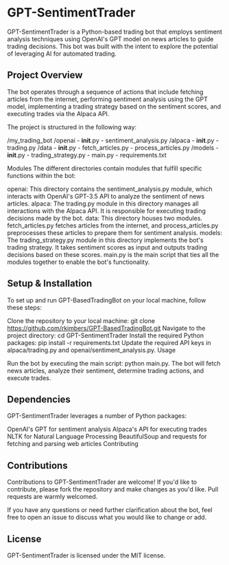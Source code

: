 # GPT-SentimentTrader

GPT-SentimentTrader is a Python-based trading bot that employs sentiment analysis techniques using OpenAI's GPT model on news articles to guide trading decisions. This bot was built with the intent to explore the potential of leveraging AI for automated trading.

## Project Overview

The bot operates through a sequence of actions that include fetching articles from the internet, performing sentiment analysis using the GPT model, implementing a trading strategy based on the sentiment scores, and executing trades via the Alpaca API.

The project is structured in the following way:

/my_trading_bot
    /openai
        - __init__.py
        - sentiment_analysis.py
    /alpaca
        - __init__.py
        - trading.py
    /data
        - __init__.py
        - fetch_articles.py
        - process_articles.py
    /models
        - __init__.py
        - trading_strategy.py
    - main.py
    - requirements.txt
    
Modules
The different directories contain modules that fulfill specific functions within the bot:

openai: This directory contains the sentiment_analysis.py module, which interacts with OpenAI's GPT-3.5 API to analyze the sentiment of news articles.
alpaca: The trading.py module in this directory manages all interactions with the Alpaca API. It is responsible for executing trading decisions made by the bot.
data: This directory houses two modules. fetch_articles.py fetches articles from the internet, and process_articles.py preprocesses these articles to prepare them for sentiment analysis.
models: The trading_strategy.py module in this directory implements the bot's trading strategy. It takes sentiment scores as input and outputs trading decisions based on these scores.
main.py is the main script that ties all the modules together to enable the bot's functionality.

## Setup & Installation

To set up and run GPT-BasedTradingBot on your local machine, follow these steps:

Clone the repository to your local machine: git clone https://github.com/rkimbers/GPT-BasedTradingBot.git
Navigate to the project directory: cd GPT-SentimentTrader
Install the required Python packages: pip install -r requirements.txt
Update the required API keys in alpaca/trading.py and openai/sentiment_analysis.py.
Usage

Run the bot by executing the main script: python main.py. The bot will fetch news articles, analyze their sentiment, determine trading actions, and execute trades.

## Dependencies

GPT-SentimentTrader leverages a number of Python packages:

OpenAI's GPT for sentiment analysis
Alpaca's API for executing trades
NLTK for Natural Language Processing
BeautifulSoup and requests for fetching and parsing web articles
Contributing

## Contributions 
Contributions to GPT-SentimentTrader are welcome! If you'd like to contribute, please fork the repository and make changes as you'd like. Pull requests are warmly welcomed.

If you have any questions or need further clarification about the bot, feel free to open an issue to discuss what you would like to change or add.

## License

GPT-SentimentTrader is licensed under the MIT license.

